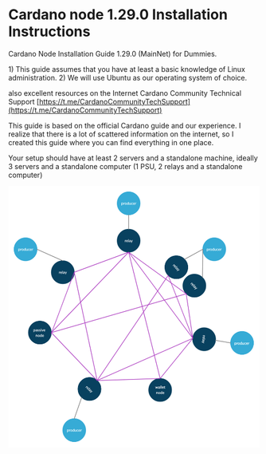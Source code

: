 # Cardano node 1.29.0 Installation Instructions

Cardano Node Installation Guide 1.29.0 \(MainNet\) for Dummies.

1\) This guide assumes that you have at least a basic knowledge of Linux administration. 2\) We will use Ubuntu as our operating system of choice.

also excellent resources on the Internet Cardano Community Technical Support [https://t.me/CardanoCommunityTechSupport](https://t.me/CardanoCommunityTechSupport)

This guide is based on the official Cardano guide and our experience. I realize that there is a lot of scattered information on the internet, so I created this guide where you can find everything in one place. 

Your setup should have at least 2 servers and a standalone machine, ideally 3 servers and a standalone computer \(1 PSU, 2 relays and a standalone computer\)



![](.gitbook/assets/image.png)

